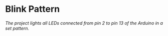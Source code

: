# Blink Pattern
###### The project lights all LEDs connected from pin 2 to pin 13 of the Arduino in a set pattern.
